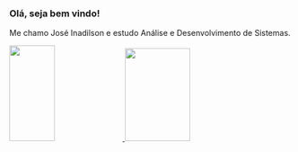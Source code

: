### Olá, seja bem vindo!

Me chamo José Inadilson e estudo Análise e Desenvolvimento de Sistemas.
<div>
  <a href="https://github.com/Junior337">
 <img height="170em" width=40% src="https://github-readme-stats-sigma-five.vercel.app/api?username=Junior337&theme=chartreuse-dark&show_icons=true"/>
 <img height="165em" width="48%" src="https://github-readme-stats.vercel.app/api/top-langs/?username=Junior337&layout=compact&langs_count=7&theme=chartreuse-dark"/>
  </a>
</div>


